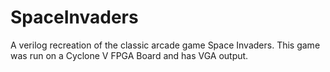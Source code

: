 # SpaceInvaders
A verilog recreation of the classic arcade game Space Invaders. This game was run on a Cyclone V FPGA Board and has VGA output.
